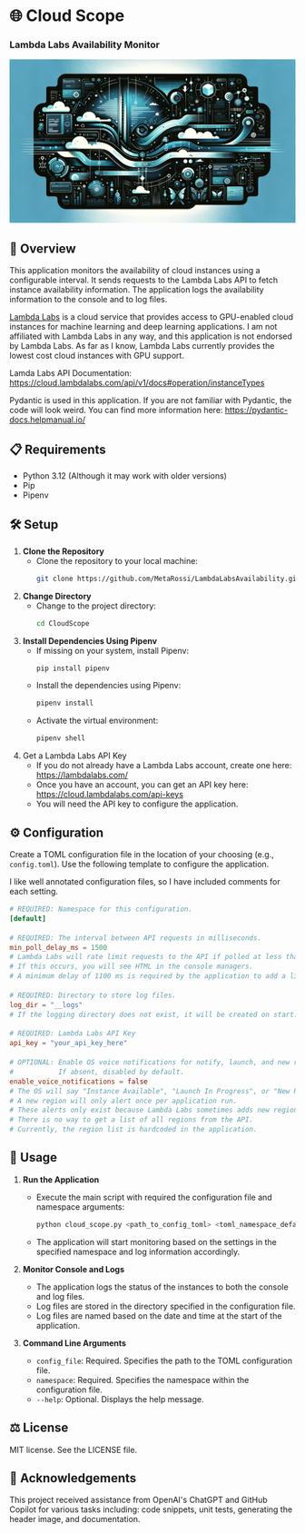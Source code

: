 # 🌐 Cloud Scope
### Lambda Labs Availability Monitor

![Cloud Scope banner](resource/image/CloudScopeBanner.png)

## 📜 Overview

This application monitors the availability of cloud instances using a configurable interval.
It sends requests to the Lambda Labs API to fetch instance availability information.
The application logs the availability information to the console and to log files.

[Lambda Labs](https://lambdalabs.com) is a cloud service that provides access to GPU-enabled cloud instances for 
machine learning and deep learning applications. 
I am not affiliated with Lambda Labs in any way, and this application is not endorsed by Lambda Labs.
As far as I know, Lambda Labs currently provides the lowest cost cloud instances with GPU support.

Lamda Labs API Documentation: https://cloud.lambdalabs.com/api/v1/docs#operation/instanceTypes

Pydantic is used in this application. 
If you are not familiar with Pydantic, the code will look weird.
You can find more information here:
https://pydantic-docs.helpmanual.io/

## 📋 Requirements

- Python 3.12 (Although it may work with older versions)
- Pip
- Pipenv

## 🛠️ Setup 

1. **Clone the Repository**
   - Clone the repository to your local machine:
     ```bash
     git clone https://github.com/MetaRossi/LambdaLabsAvailability.git
     ```
2. **Change Directory**
   - Change to the project directory:
     ```bash
     cd CloudScope
     ```
3. **Install Dependencies Using Pipenv**
   - If missing on your system, install Pipenv:
     ```bash
     pip install pipenv
     ```
   - Install the dependencies using Pipenv:
     ```bash
     pipenv install
     ```
   - Activate the virtual environment:
     ```bash
     pipenv shell
     ```
4. Get a Lambda Labs API Key
   - If you do not already have a Lambda Labs account, create one here: https://lambdalabs.com/
   - Once you have an account, you can get an API key here: https://cloud.lambdalabs.com/api-keys
   - You will need the API key to configure the application.

## ⚙️ Configuration

Create a TOML configuration file in the location of your choosing (e.g., `config.toml`).
Use the following template to configure the application.

I like well annotated configuration files, so I have included comments for each setting.

```toml
# REQUIRED: Namespace for this configuration.
[default]

# REQUIRED: The interval between API requests in milliseconds.
min_poll_delay_ms = 1500
# Lambda Labs will rate limit requests to the API if polled at less than one request per second.
# If this occurs, you will see HTML in the console managers.
# A minimum delay of 1100 ms is required by the application to add a little buffer.
 
# REQUIRED: Directory to store log files.
log_dir = "__logs"
# If the logging directory does not exist, it will be created on start.

# REQUIRED: Lambda Labs API Key
api_key = "your_api_key_here"
 
# OPTIONAL: Enable OS voice notifications for notify, launch, and new region alerts.
#           If absent, disabled by default.
enable_voice_notifications = false
# The OS will say "Instance Available", "Launch In Progress", or "New Region Detected" when an alert occurs.
# A new region will only alert once per application run.
# These alerts only exist because Lambda Labs sometimes adds new regions without notice.
# There is no way to get a list of all regions from the API.
# Currently, the region list is hardcoded in the application.
```

## 🚀 Usage

1. **Run the Application**
   - Execute the main script with required the configuration file and namespace arguments:
     ```bash
     python cloud_scope.py <path_to_config_toml> <toml_namespace_default>
     ```
   - The application will start monitoring based on the settings in the specified namespace 
     and log information accordingly.

2. **Monitor Console and Logs**
   - The application logs the status of the instances to both the console and log files.
   - Log files are stored in the directory specified in the configuration file.
   - Log files are named based on the date and time at the start of the application.

3. **Command Line Arguments**
   - `config_file`: Required. Specifies the path to the TOML configuration file.
   - `namespace`: Required. Specifies the namespace within the configuration file.
   - `--help`: Optional. Displays the help message.

## ⚖️ License

MIT license. See the LICENSE file.

## 🤖 Acknowledgements

This project received assistance from OpenAI's ChatGPT and GitHub Copilot for various tasks including: 
code snippets, unit tests, generating the header image, and documentation.
